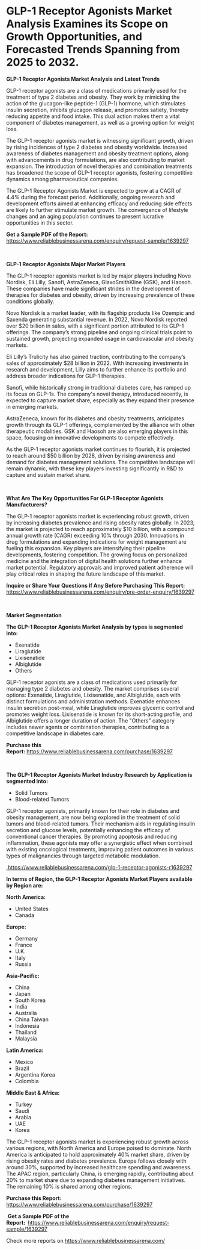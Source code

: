 <p><h1>GLP-1 Receptor Agonists Market Analysis Examines its Scope on Growth Opportunities, and Forecasted Trends Spanning from 2025 to 2032.</h1></p><p><strong>GLP-1 Receptor Agonists Market Analysis and Latest Trends</strong></p>
<p><p>GLP-1 receptor agonists are a class of medications primarily used for the treatment of type 2 diabetes and obesity. They work by mimicking the action of the glucagon-like peptide-1 (GLP-1) hormone, which stimulates insulin secretion, inhibits glucagon release, and promotes satiety, thereby reducing appetite and food intake. This dual action makes them a vital component of diabetes management, as well as a growing option for weight loss.</p><p>The GLP-1 receptor agonists market is witnessing significant growth, driven by rising incidences of type 2 diabetes and obesity worldwide. Increased awareness of diabetes management and obesity treatment options, along with advancements in drug formulations, are also contributing to market expansion. The introduction of novel therapies and combination treatments has broadened the scope of GLP-1 receptor agonists, fostering competitive dynamics among pharmaceutical companies.</p><p>The GLP-1 Receptor Agonists Market is expected to grow at a CAGR of 4.4% during the forecast period. Additionally, ongoing research and development efforts aimed at enhancing efficacy and reducing side effects are likely to further stimulate market growth. The convergence of lifestyle changes and an aging population continues to present lucrative opportunities in this sector.</p></p>
<p><strong>Get a Sample PDF of the Report:&nbsp;</strong> <a href="https://www.reliablebusinessarena.com/enquiry/request-sample/1639297?utm_campaign=1891&utm_medium=2&utm_source=Github&utm_content=ia&utm_term=03032025&utm_id=glp-1-receptor-agonists">https://www.reliablebusinessarena.com/enquiry/request-sample/1639297</a></p>
<p>&nbsp;</p>
<p><strong>GLP-1 Receptor Agonists Major Market Players</strong></p>
<p><p>The GLP-1 receptor agonists market is led by major players including Novo Nordisk, Eli Lilly, Sanofi, AstraZeneca, GlaxoSmithKline (GSK), and Haosoh. These companies have made significant strides in the development of therapies for diabetes and obesity, driven by increasing prevalence of these conditions globally.</p><p>Novo Nordisk is a market leader, with its flagship products like Ozempic and Saxenda generating substantial revenue. In 2022, Novo Nordisk reported over $20 billion in sales, with a significant portion attributed to its GLP-1 offerings. The company’s strong pipeline and ongoing clinical trials point to sustained growth, projecting expanded usage in cardiovascular and obesity markets.</p><p>Eli Lilly’s Trulicity has also gained traction, contributing to the company’s sales of approximately $28 billion in 2022. With increasing investments in research and development, Lilly aims to further enhance its portfolio and address broader indications for GLP-1 therapies.</p><p>Sanofi, while historically strong in traditional diabetes care, has ramped up its focus on GLP-1s. The company's novel therapy, introduced recently, is expected to capture market share, especially as they expand their presence in emerging markets.</p><p>AstraZeneca, known for its diabetes and obesity treatments, anticipates growth through its GLP-1 offerings, complemented by the alliance with other therapeutic modalities. GSK and Haosoh are also emerging players in this space, focusing on innovative developments to compete effectively.</p><p>As the GLP-1 receptor agonists market continues to flourish, it is projected to reach around $50 billion by 2028, driven by rising awareness and demand for diabetes management solutions. The competitive landscape will remain dynamic, with these key players investing significantly in R&D to capture and sustain market share.</p></p>
<p>&nbsp;</p>
<p><strong>What Are The Key Opportunities For GLP-1 Receptor Agonists Manufacturers?</strong></p>
<p><p>The GLP-1 receptor agonists market is experiencing robust growth, driven by increasing diabetes prevalence and rising obesity rates globally. In 2023, the market is projected to reach approximately $10 billion, with a compound annual growth rate (CAGR) exceeding 10% through 2030. Innovations in drug formulations and expanding indications for weight management are fueling this expansion. Key players are intensifying their pipeline developments, fostering competition. The growing focus on personalized medicine and the integration of digital health solutions further enhance market potential. Regulatory approvals and improved patient adherence will play critical roles in shaping the future landscape of this market.</p></p>
<p><strong>Inquire or Share Your Questions If Any Before Purchasing This Report:</strong> <a href="https://www.reliablebusinessarena.com/enquiry/pre-order-enquiry/1639297?utm_campaign=1891&utm_medium=2&utm_source=Github&utm_content=ia&utm_term=03032025&utm_id=glp-1-receptor-agonists">https://www.reliablebusinessarena.com/enquiry/pre-order-enquiry/1639297</a></p>
<p>&nbsp;</p>
<p><strong>Market Segmentation</strong></p>
<p><strong>The GLP-1 Receptor Agonists Market Analysis by types is segmented into:</strong></p>
<p><ul><li>Exenatide</li><li>Liraglutide</li><li>Lixisenatide</li><li>Albiglutide</li><li>Others</li></ul></p>
<p><p>GLP-1 receptor agonists are a class of medications used primarily for managing type 2 diabetes and obesity. The market comprises several options: Exenatide, Liraglutide, Lixisenatide, and Albiglutide, each with distinct formulations and administration methods. Exenatide enhances insulin secretion post-meal, while Liraglutide improves glycemic control and promotes weight loss. Lixisenatide is known for its short-acting profile, and Albiglutide offers a longer duration of action. The "Others" category includes newer agents or combination therapies, contributing to a competitive landscape in diabetes care.</p></p>
<p><strong>Purchase this Report:&nbsp;</strong><a href="https://www.reliablebusinessarena.com/purchase/1639297?utm_campaign=1891&utm_medium=2&utm_source=Github&utm_content=ia&utm_term=03032025&utm_id=glp-1-receptor-agonists">https://www.reliablebusinessarena.com/purchase/1639297</a></p>
<p>&nbsp;</p>
<p><strong>The GLP-1 Receptor Agonists Market Industry Research by Application is segmented into:</strong></p>
<p><ul><li>Solid Tumors</li><li>Blood-related Tumors</li></ul></p>
<p><p>GLP-1 receptor agonists, primarily known for their role in diabetes and obesity management, are now being explored in the treatment of solid tumors and blood-related tumors. Their mechanism aids in regulating insulin secretion and glucose levels, potentially enhancing the efficacy of conventional cancer therapies. By promoting apoptosis and reducing inflammation, these agonists may offer a synergistic effect when combined with existing oncological treatments, improving patient outcomes in various types of malignancies through targeted metabolic modulation.</p></p>
<p><a href="https://www.reliablebusinessarena.com/glp-1-receptor-agonists-r1639297?utm_campaign=1891&utm_medium=2&utm_source=Github&utm_content=ia&utm_term=03032025&utm_id=glp-1-receptor-agonists">&nbsp;https://www.reliablebusinessarena.com/glp-1-receptor-agonists-r1639297</a></p>
<p><strong>In terms of Region, the GLP-1 Receptor Agonists Market Players available by Region are:</strong></p>
<p>
    <p> <strong> North America: </strong>
        <ul>
            <li>United States</li>
            <li>Canada</li>
        </ul>
        </p> 
    <p> <strong> Europe: </strong>
        <ul>
            <li>Germany</li>
            <li>France</li>
            <li>U.K.</li>
            <li>Italy</li>
            <li>Russia</li>
        </ul>
        </p> 
    <p> <strong> Asia-Pacific: </strong>
        <ul>
            <li>China</li>
            <li>Japan</li>
            <li>South Korea</li>
            <li>India</li>
            <li>Australia</li>
            <li>China Taiwan</li>
            <li>Indonesia</li>
            <li>Thailand</li>
            <li>Malaysia</li>
        </ul>
        </p> 
    <p> <strong> Latin America: </strong>
        <ul>
            <li>Mexico</li>
            <li>Brazil</li>
            <li>Argentina Korea</li>
            <li>Colombia</li>
        </ul>
        </p> 
    <p> <strong> Middle East & Africa: </strong>
        <ul>
            <li>Turkey</li>
            <li>Saudi</li>
            <li>Arabia</li>
            <li>UAE</li>
            <li>Korea</li>
        </ul>
    </p>
    </p>
<p><p>The GLP-1 receptor agonists market is experiencing robust growth across various regions, with North America and Europe poised to dominate. North America is anticipated to hold approximately 40% market share, driven by rising obesity rates and diabetes prevalence. Europe follows closely with around 30%, supported by increased healthcare spending and awareness. The APAC region, particularly China, is emerging rapidly, contributing about 20% to market share due to expanding diabetes management initiatives. The remaining 10% is shared among other regions.</p></p>
<p><strong>Purchase this Report: </strong><a href="https://www.reliablebusinessarena.com/purchase/1639297?utm_campaign=1891&utm_medium=2&utm_source=Github&utm_content=ia&utm_term=03032025&utm_id=glp-1-receptor-agonists">https://www.reliablebusinessarena.com/purchase/1639297</a></p>
<p>&nbsp;<strong>Get a Sample PDF of the Report:&nbsp;&nbsp;</strong><a href="https://www.reliablebusinessarena.com/enquiry/request-sample/1639297?utm_campaign=1891&utm_medium=2&utm_source=Github&utm_content=ia&utm_term=03032025&utm_id=glp-1-receptor-agonists">https://www.reliablebusinessarena.com/enquiry/request-sample/1639297</a></p>
<p><strong></strong></p>
<p>Check more reports on <a href="https://www.reliablebusinessarena.com/?utm_campaign=1891&utm_medium=2&utm_source=Github&utm_content=ia&utm_term=03032025&utm_id=glp-1-receptor-agonists">https://www.reliablebusinessarena.com/</a></p>